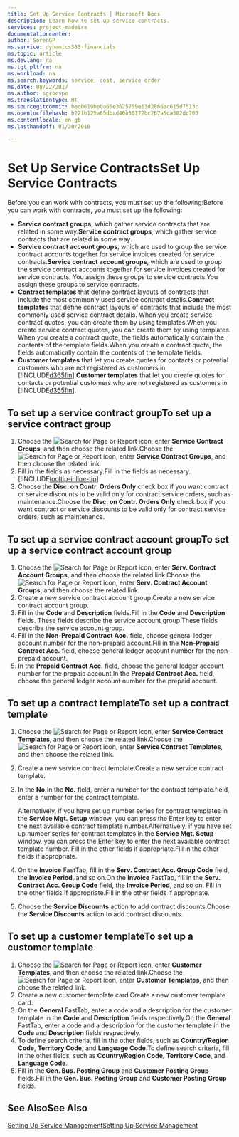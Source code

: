```yaml
---
title: Set Up Service Contracts | Microsoft Docs
description: Learn how to set up service contracts.
services: project-madeira
documentationcenter: 
author: SorenGP
ms.service: dynamics365-financials
ms.topic: article
ms.devlang: na
ms.tgt_pltfrm: na
ms.workload: na
ms.search.keywords: service, cost, service order
ms.date: 08/22/2017
ms.author: sgroespe
ms.translationtype: HT
ms.sourcegitcommit: bec0619be0a65e3625759e13d2866ac615d7513c
ms.openlocfilehash: b221b125a65dbad46b56172bc267a5da382dc765
ms.contentlocale: en-gb
ms.lasthandoff: 01/30/2018

---
```


# <a name="set-up-service-contracts"></a><span data-ttu-id="412c5-103">Set Up Service Contracts</span><span class="sxs-lookup"><span data-stu-id="412c5-103">Set Up Service Contracts</span></span>
<span data-ttu-id="412c5-104">Before you can work with contracts, you must set up the following:</span><span class="sxs-lookup"><span data-stu-id="412c5-104">Before you can work with contracts, you must set up the following:</span></span> 

* <span data-ttu-id="412c5-105">**Service contract groups**, which gather service contracts that are related in some way.</span><span class="sxs-lookup"><span data-stu-id="412c5-105">**Service contract groups**, which gather service contracts that are related in some way.</span></span>
* <span data-ttu-id="412c5-106">**Service contract account groups**, which are used to group the service contract accounts together for service invoices created for service contracts.</span><span class="sxs-lookup"><span data-stu-id="412c5-106">**Service contract account groups**, which are used to group the service contract accounts together for service invoices created for service contracts.</span></span> <span data-ttu-id="412c5-107">You assign these groups to service contracts.</span><span class="sxs-lookup"><span data-stu-id="412c5-107">You assign these groups to service contracts.</span></span>  
* <span data-ttu-id="412c5-108">**Contract templates** that define contract layouts of contracts that include the most commonly used service contract details.</span><span class="sxs-lookup"><span data-stu-id="412c5-108">**Contract templates** that define contract layouts of contracts that include the most commonly used service contract details.</span></span> <span data-ttu-id="412c5-109">When you create service contract quotes, you can create them by using templates.</span><span class="sxs-lookup"><span data-stu-id="412c5-109">When you create service contract quotes, you can create them by using templates.</span></span> <span data-ttu-id="412c5-110">When you create a contract quote, the fields automatically contain the contents of the template fields.</span><span class="sxs-lookup"><span data-stu-id="412c5-110">When you create a contract quote, the fields automatically contain the contents of the template fields.</span></span>
* <span data-ttu-id="412c5-111">**Customer templates** that let you create quotes for contacts or potential customers who are not registered as customers in [!INCLUDE[d365fin](includes/d365fin_md.md)].</span><span class="sxs-lookup"><span data-stu-id="412c5-111">**Customer templates** that let you create quotes for contacts or potential customers who are not registered as customers in [!INCLUDE[d365fin](includes/d365fin_md.md)].</span></span>  

## <a name="to-set-up-a-service-contract-group"></a><span data-ttu-id="412c5-112">To set up a service contract group</span><span class="sxs-lookup"><span data-stu-id="412c5-112">To set up a service contract group</span></span>  
1. <span data-ttu-id="412c5-113">Choose the ![Search for Page or Report](media/ui-search/search_small.png "Search for Page or Report icon") icon, enter **Service Contract Groups**, and then choose the related link.</span><span class="sxs-lookup"><span data-stu-id="412c5-113">Choose the ![Search for Page or Report](media/ui-search/search_small.png "Search for Page or Report icon") icon, enter **Service Contract Groups**, and then choose the related link.</span></span>  
2. <span data-ttu-id="412c5-114">Fill in the fields as necessary.</span><span class="sxs-lookup"><span data-stu-id="412c5-114">Fill in the fields as necessary.</span></span> [!INCLUDE[tooltip-inline-tip](includes/tooltip-inline-tip_md.md)]
3. <span data-ttu-id="412c5-115">Choose the **Disc. on Contr. Orders Only** check box if you want contract or service discounts to be valid only for contract service orders, such as maintenance.</span><span class="sxs-lookup"><span data-stu-id="412c5-115">Choose the **Disc. on Contr. Orders Only** check box if you want contract or service discounts to be valid only for contract service orders, such as maintenance.</span></span>  

## <a name="to-set-up-a-service-contract-account-group"></a><span data-ttu-id="412c5-116">To set up a service contract account group</span><span class="sxs-lookup"><span data-stu-id="412c5-116">To set up a service contract account group</span></span>  
1. <span data-ttu-id="412c5-117">Choose the ![Search for Page or Report](media/ui-search/search_small.png "Search for Page or Report icon") icon, enter **Serv. Contract Account Groups**, and then choose the related link.</span><span class="sxs-lookup"><span data-stu-id="412c5-117">Choose the ![Search for Page or Report](media/ui-search/search_small.png "Search for Page or Report icon") icon, enter **Serv. Contract Account Groups**, and then choose the related link.</span></span>  
2. <span data-ttu-id="412c5-118">Create a new service contract account group.</span><span class="sxs-lookup"><span data-stu-id="412c5-118">Create a new service contract account group.</span></span>   
3. <span data-ttu-id="412c5-119">Fill in the **Code** and **Description** fields.</span><span class="sxs-lookup"><span data-stu-id="412c5-119">Fill in the **Code** and **Description** fields.</span></span> <span data-ttu-id="412c5-120">These fields describe the service account group.</span><span class="sxs-lookup"><span data-stu-id="412c5-120">These fields describe the service account group.</span></span>  
4. <span data-ttu-id="412c5-121">Fill in the **Non-Prepaid Contract Acc.** field, choose general ledger account number for the non-prepaid account.</span><span class="sxs-lookup"><span data-stu-id="412c5-121">Fill in the **Non-Prepaid Contract Acc.** field, choose general ledger account number for the non-prepaid account.</span></span>  
5. <span data-ttu-id="412c5-122">In the **Prepaid Contract Acc.** field, choose the general ledger account number for the prepaid account.</span><span class="sxs-lookup"><span data-stu-id="412c5-122">In the **Prepaid Contract Acc.** field, choose the general ledger account number for the prepaid account.</span></span>  

## <a name="to-set-up-a-contract-template"></a><span data-ttu-id="412c5-123">To set up a contract template</span><span class="sxs-lookup"><span data-stu-id="412c5-123">To set up a contract template</span></span>  
1. <span data-ttu-id="412c5-124">Choose the ![Search for Page or Report](media/ui-search/search_small.png "Search for Page or Report icon") icon, enter **Service Contract Templates**, and then choose the related link.</span><span class="sxs-lookup"><span data-stu-id="412c5-124">Choose the ![Search for Page or Report](media/ui-search/search_small.png "Search for Page or Report icon") icon, enter **Service Contract Templates**, and then choose the related link.</span></span>  
2. <span data-ttu-id="412c5-125">Create a new service contract template.</span><span class="sxs-lookup"><span data-stu-id="412c5-125">Create a new service contract template.</span></span>  
3. <span data-ttu-id="412c5-126">In the **No.**</span><span class="sxs-lookup"><span data-stu-id="412c5-126">In the **No.**</span></span> <span data-ttu-id="412c5-127">field, enter a number for the contract template.</span><span class="sxs-lookup"><span data-stu-id="412c5-127">field, enter a number for the contract template.</span></span>  
  
     <span data-ttu-id="412c5-128">Alternatively, if you have set up number series for contract templates in the **Service Mgt. Setup** window, you can press the Enter key to enter the next available contract template number.</span><span class="sxs-lookup"><span data-stu-id="412c5-128">Alternatively, if you have set up number series for contract templates in the **Service Mgt. Setup** window, you can press the Enter key to enter the next available contract template number.</span></span> <span data-ttu-id="412c5-129">Fill in the other fields if appropriate.</span><span class="sxs-lookup"><span data-stu-id="412c5-129">Fill in the other fields if appropriate.</span></span>  
  
4. <span data-ttu-id="412c5-130">On the **Invoice** FastTab, fill in the **Serv. Contract Acc. Group Code** field, the **Invoice Period**, and so on.</span><span class="sxs-lookup"><span data-stu-id="412c5-130">On the **Invoice** FastTab, fill in the **Serv. Contract Acc. Group Code** field, the **Invoice Period**, and so on.</span></span> <span data-ttu-id="412c5-131">Fill in the other fields if appropriate.</span><span class="sxs-lookup"><span data-stu-id="412c5-131">Fill in the other fields if appropriate.</span></span>  
5. <span data-ttu-id="412c5-132">Choose the **Service Discounts** action to add contract discounts.</span><span class="sxs-lookup"><span data-stu-id="412c5-132">Choose the **Service Discounts** action to add contract discounts.</span></span>  

## <a name="to-set-up-a-customer-template"></a><span data-ttu-id="412c5-133">To set up a customer template</span><span class="sxs-lookup"><span data-stu-id="412c5-133">To set up a customer template</span></span>  
1. <span data-ttu-id="412c5-134">Choose the ![Search for Page or Report](media/ui-search/search_small.png "Search for Page or Report icon") icon, enter **Customer Templates**, and then choose the related link.</span><span class="sxs-lookup"><span data-stu-id="412c5-134">Choose the ![Search for Page or Report](media/ui-search/search_small.png "Search for Page or Report icon") icon, enter **Customer Templates**, and then choose the related link.</span></span>  
2. <span data-ttu-id="412c5-135">Create a new customer template card.</span><span class="sxs-lookup"><span data-stu-id="412c5-135">Create a new customer template card.</span></span>  
3. <span data-ttu-id="412c5-136">On the **General** FastTab, enter a code and a description for the customer template in the **Code** and **Description** fields respectively.</span><span class="sxs-lookup"><span data-stu-id="412c5-136">On the **General** FastTab, enter a code and a description for the customer template in the **Code** and **Description** fields respectively.</span></span> 
4. <span data-ttu-id="412c5-137">To define search criteria, fill in the other fields, such as **Country/Region Code**, **Territory Code**, and **Language Code**.</span><span class="sxs-lookup"><span data-stu-id="412c5-137">To define search criteria, fill in the other fields, such as **Country/Region Code**, **Territory Code**, and **Language Code**.</span></span>  
5. <span data-ttu-id="412c5-138">Fill in the **Gen. Bus. Posting Group** and **Customer Posting Group** fields.</span><span class="sxs-lookup"><span data-stu-id="412c5-138">Fill in the **Gen. Bus. Posting Group** and **Customer Posting Group** fields.</span></span>  

## <a name="see-also"></a><span data-ttu-id="412c5-139">See Also</span><span class="sxs-lookup"><span data-stu-id="412c5-139">See Also</span></span>
[<span data-ttu-id="412c5-140">Setting Up Service Management</span><span class="sxs-lookup"><span data-stu-id="412c5-140">Setting Up Service Management</span></span>](service-setup-service.md)
